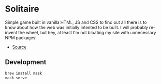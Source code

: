 # Solitaire

Simple game built in vanilla HTML, JS and CSS to find out all there is to know
about how the web was initially intented to be built. I will probably re-invent
the wheel, but hey, at least I'm not bloating my site with unnecessary NPM
packages!

- [Source](https://plainvanillaweb.com/)

## Development

```sh
brew install mask
mask serve
```
